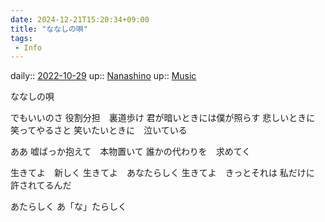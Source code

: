 ```yaml
---
date: 2024-12-21T15:20:34+09:00
title: "ななしの唄"
tags:
 - Info
---
```


daily:: [2022-10-29](Daily_Note/2022-10-29.md)
up:: [Nanashino](Bar/Novel/Nacaria/Nanashino.md)
up:: [Music](Bar/Novel/Topics/Music.md)

ななしの唄

でもいいのさ
役割分担　裏道歩け
君が暗いときには僕が照らす
悲しいときに　笑ってやるさと
笑いたいときに　泣いている

ああ
嘘ばっか抱えて　本物置いて
誰かの代わりを　求めてく


生きてよ　新しく
生きてよ　あなたらしく
生きてよ　きっとそれは
私だけに　許されてるんだ


あたらしく
あ「な」たらしく
